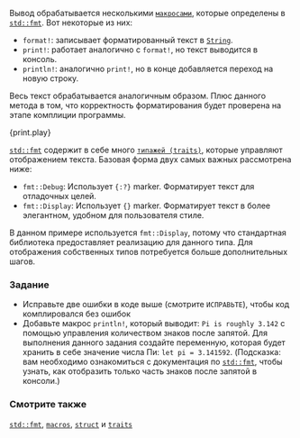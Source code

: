 Вывод обрабатывается несколькими [`макросами`][macros], которые определены в [`std::fmt`][fmt]. 
Вот некоторые из них:

* `format!`: записывает форматированный текст в [`String`][string].
* `print!`: работает аналогично с `format!`, но текст выводится в консоль.
* `println!`: аналогично `print!`, но в конце добавляется переход на новую строку.

Весь текст обрабатывается аналогичным образом. Плюс данного метода в том, что корректность
форматирования будет проверена на этапе комплиции программы.

{print.play}

[`std::fmt`][fmt] содержит в себе много [`типажей (traits)`][traits], которые управляют
отображением текста. Базовая форма двух самых важных рассмотрена ниже:

* `fmt::Debug`: Использует `{:?}` marker. Форматирует текст для отладочных целей.
* `fmt::Display`: Использует `{}` marker. Форматирует текст в более элегантном,
удобном для пользователя стиле.

В данном примере используется `fmt::Display`, потому что стандартная библиотека предоставляет 
реализацию для данного типа. Для отображения собственных типов потребуется 
больше дополнительных шагов.

### Задание

 * Исправьте две ошибки в коде выше (смотрите `ИСПРАВЬТЕ`), чтобы код
   комплировался без ошибок
 * Добавьте макрос `println!`, который выводит: `Pi is roughly 3.142` c помощью
   управления количеством знаков после запятой. Для выполнения данного задания создайте
   переменную, которая будет хранить в себе значение числа Пи: `let pi = 3.141592`.
   (Подсказка: вам необходимо ознакомиться с документация по
   [`std::fmt`][fmt], чтобы узнать,
   как отобразить только часть знаков после запятой в консоли.)

### Смотрите также

[`std::fmt`][fmt], [`macros`][macros], [`struct`][structs]
и [`traits`][traits]

[fmt]: http://doc.rust-lang.org/std/fmt/
[macros]: ../macros.html
[string]: ../std/str.html
[structs]: ../custom_types/structs.html
[traits]: ../trait.html
